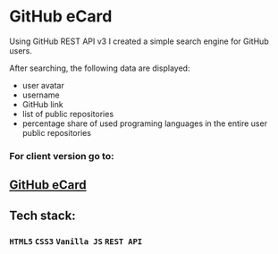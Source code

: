 # GitHub eCard
Using GitHub REST API v3 I created a simple search engine for GitHub users.

After searching, the following data are displayed: 
* user avatar
* username
* GitHub link
* list of public repositories
* percentage share of used programing languages in the entire user public repositories

### For client version go to:
## <a href="https://arturdziadosz.github.io/GitHub-eCard/index.html" target="_blank">GitHub eCard</a>

## Tech stack:
### `HTML5` `CSS3` `Vanilla JS` `REST API`